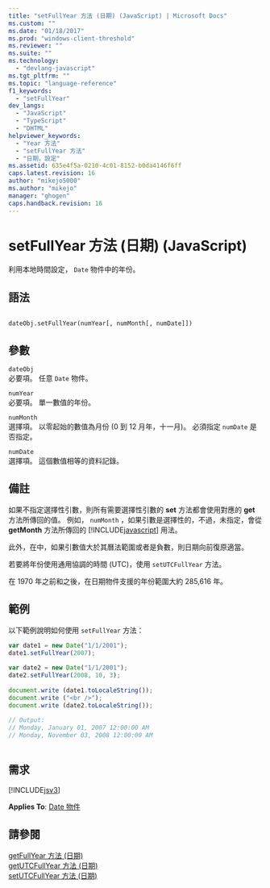 ```yaml
---
title: "setFullYear 方法 (日期) (JavaScript) | Microsoft Docs"
ms.custom: ""
ms.date: "01/18/2017"
ms.prod: "windows-client-threshold"
ms.reviewer: ""
ms.suite: ""
ms.technology: 
  - "devlang-javascript"
ms.tgt_pltfrm: ""
ms.topic: "language-reference"
f1_keywords: 
  - "setFullYear"
dev_langs: 
  - "JavaScript"
  - "TypeScript"
  - "DHTML"
helpviewer_keywords: 
  - "Year 方法"
  - "setFullYear 方法"
  - "日期，設定"
ms.assetid: 635e4f5a-0210-4c01-8152-b0da4146f6ff
caps.latest.revision: 16
author: "mikejo5000"
ms.author: "mikejo"
manager: "ghogen"
caps.handback.revision: 16
---
```

# setFullYear 方法 (日期) (JavaScript)
利用本地時間設定， `Date` 物件中的年份。  
  
## 語法  
  
```  
  
dateObj.setFullYear(numYear[, numMonth[, numDate]])   
```  
  
## 參數  
 `dateObj`  
 必要項。  任意 `Date` 物件。  
  
 `numYear`  
 必要項。  單一數值的年份。  
  
 `numMonth`  
 選擇項。  以零起始的數值為月份 \(0 到 12 月年，十一月\)。  必須指定 `numDate` 是否指定。  
  
 `numDate`  
 選擇項。  這個數值相等的資料記錄。  
  
## 備註  
 如果不指定選擇性引數，則所有需要選擇性引數的 **set** 方法都會使用對應的 **get** 方法所傳回的值。  例如， `numMonth` ，如果引數是選擇性的，不過，未指定，會從 **getMonth** 方法所傳回的 [!INCLUDE[javascript](../../javascript/includes/javascript-md.md)] 用法。  
  
 此外，在中，如果引數值大於其曆法範圍或者是負數，則日期向前復原適當。  
  
 若要將年份使用通用協調的時間 \(UTC\)，使用 `setUTCFullYear` 方法。  
  
 在 1970 年之前和之後，在日期物件支援的年份範圍大約 285,616 年。  
  
## 範例  
 以下範例說明如何使用 `setFullYear` 方法：  
  
```javascript  
var date1 = new Date("1/1/2001");  
date1.setFullYear(2007);  
  
var date2 = new Date("1/1/2001");  
date2.setFullYear(2008, 10, 3);   
  
document.write (date1.toLocaleString());  
document.write ("<br />");  
document.write (date2.toLocaleString());  
  
// Output:  
// Monday, January 01, 2007 12:00:00 AM  
// Monday, November 03, 2008 12:00:00 AM  
  
```  
  
## 需求  
 [!INCLUDE[jsv3](../../javascript/reference/includes/jsv3-md.md)]  
  
 **Applies To**: [Date 物件](../../javascript/reference/date-object-javascript.md)  
  
## 請參閱  
 [getFullYear 方法 \(日期\)](../../javascript/reference/getfullyear-method-date-javascript.md)   
 [getUTCFullYear 方法 \(日期\)](../../javascript/reference/getutcfullyear-method-date-javascript.md)   
 [setUTCFullYear 方法 \(日期\)](../../javascript/reference/setutcfullyear-method-date-javascript.md)